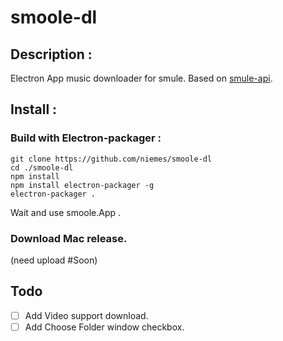 # smoole-dl

## Description :

Electron App music downloader for smule.
Based on [smule-api](https://github.com/CodeDotJS/smule-api).

## Install :

### Build with Electron-packager :

```
git clone https://github.com/niemes/smoole-dl
cd ./smoole-dl
npm install
npm install electron-packager -g
electron-packager .
```
Wait and use smoole.App .

### Download Mac release.
(need upload #Soon)

## Todo

- [ ] Add Video support download.
- [ ] Add Choose Folder window checkbox.
